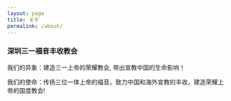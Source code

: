 ```yaml
---
layout: page
title: 关于
permalink: /about/
---
```


### 深圳三一福音丰收教会

我们的异象：建造三一上帝的荣耀教会, 带出宣教中国的生命影响！

我们的使命：传扬三位一体上帝的福音，致力中国和海外宣教的丰收，建造荣耀上帝的国度教会!

